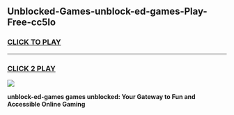 
## Unblocked-Games-unblock-ed-games-Play-Free-cc5lo
<h3>
<a href="https://premium76.site?title=unblock-ed-games&ref=22A">CLICK TO PLAY</a></h3>
<hr>

<h3>
<a href="https://premium76.site?title=unblock-ed-games&ref=22A">CLICK 2 PLAY</a>
  
</h3>

<a href="https://premium76.site?title=unblock-ed-games&ref=22A"><img src="https://clearcache.store/games.png"></a>


**unblock-ed-games games unblocked: Your Gateway to Fun and Accessible Online Gaming**
